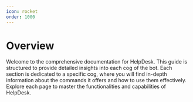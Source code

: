 ```yaml
---
icon: rocket
order: 1000
---
```


# Overview

Welcome to the comprehensive documentation for HelpDesk. This guide is structured to provide detailed insights into each cog of the bot. Each section is dedicated to a specific cog, where you will find in-depth information about the commands it offers and how to use them effectively. Explore each page to master the functionalities and capabilities of HelpDesk.
